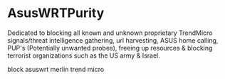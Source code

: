 # AsusWRTPurity
Dedicated to blocking all known and unknown proprietary TrendMicro signals/threat intelligence gathering, url harvesting, ASUS home calling, PUP's (Potentially unwanted probes), freeing up resources & blocking terrorist organizations such as the US army & Israel.

block asuswrt merlin trend micro 

